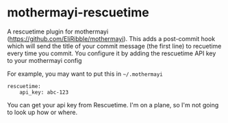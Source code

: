 # mothermayi-rescuetime

A rescuetime plugin for mothermayi (https://github.com/EliRibble/mothermayi). This adds a post-commit hook which will send the title of your commit message (the first line) to recuetime every time you commit. You configure it by adding the rescuetime API key to your mothermayi config

For example, you may want to put this in `~/.mothermayi`

```
rescuetime:
	api_key: abc-123
```

You can get your api key from Rescuetime. I'm on a plane, so I'm not going to look up how or where.
